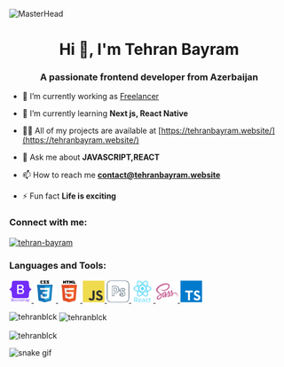 ![MasterHead](https://i.ibb.co/xCSNZW3/1.png)
<h1 align="center">Hi 👋, I'm Tehran Bayram</h1>
<h3 align="center">A passionate frontend developer from Azerbaijan</h3>

- 🔭 I’m currently working as [Freelancer](https://tehranbayram.website/)

- 🌱 I’m currently learning **Next js, React Native**

- 👨‍💻 All of my projects are available at [https://tehranbayram.website/](https://tehranbayram.website/)

- 💬 Ask me about **JAVASCRIPT,REACT**

- 📫 How to reach me **contact@tehranbayram.website**

- ⚡ Fun fact **Life is exciting**

<h3 align="left">Connect with me:</h3>
<p align="left">
<a href="https://linkedin.com/in/tehran-bayram" target="blank"><img align="center" src="https://raw.githubusercontent.com/rahuldkjain/github-profile-readme-generator/master/src/images/icons/Social/linked-in-alt.svg" alt="tehran-bayram" height="30" width="40" /></a>
</p>

<h3 align="left">Languages and Tools:</h3>
<p align="left"> <a href="https://getbootstrap.com" target="_blank" rel="noreferrer"> <img src="https://raw.githubusercontent.com/devicons/devicon/master/icons/bootstrap/bootstrap-plain-wordmark.svg" alt="bootstrap" width="40" height="40"/> </a> <a href="https://www.w3schools.com/css/" target="_blank" rel="noreferrer"> <img src="https://raw.githubusercontent.com/devicons/devicon/master/icons/css3/css3-original-wordmark.svg" alt="css3" width="40" height="40"/> </a> <a href="https://www.w3.org/html/" target="_blank" rel="noreferrer"> <img src="https://raw.githubusercontent.com/devicons/devicon/master/icons/html5/html5-original-wordmark.svg" alt="html5" width="40" height="40"/> </a> <a href="https://developer.mozilla.org/en-US/docs/Web/JavaScript" target="_blank" rel="noreferrer"> <img src="https://raw.githubusercontent.com/devicons/devicon/master/icons/javascript/javascript-original.svg" alt="javascript" width="40" height="40"/> </a> <a href="https://www.photoshop.com/en" target="_blank" rel="noreferrer"> <img src="https://raw.githubusercontent.com/devicons/devicon/master/icons/photoshop/photoshop-line.svg" alt="photoshop" width="40" height="40"/> </a> <a href="https://reactjs.org/" target="_blank" rel="noreferrer"> <img src="https://raw.githubusercontent.com/devicons/devicon/master/icons/react/react-original-wordmark.svg" alt="react" width="40" height="40"/> </a> <a href="https://sass-lang.com" target="_blank" rel="noreferrer"> <img src="https://raw.githubusercontent.com/devicons/devicon/master/icons/sass/sass-original.svg" alt="sass" width="40" height="40"/> </a> <a href="https://www.typescriptlang.org/" target="_blank" rel="noreferrer"> <img src="https://raw.githubusercontent.com/devicons/devicon/master/icons/typescript/typescript-original.svg" alt="typescript" width="40" height="40"/> </a> </p>

<p><img align="left" src="https://github-readme-stats.vercel.app/api/top-langs?username=tehranblck&show_icons=true&locale=en&layout=compact" alt="tehranblck" /></p>

<p>&nbsp;<img align="center" src="https://github-readme-stats.vercel.app/api?username=tehranblck&show_icons=true&locale=en" alt="tehranblck" /></p>

<p><img align="center" src="https://github-readme-streak-stats.herokuapp.com/?user=tehranblck&" alt="tehranblck" /></p>

![snake gif](https://github.com/tehranblck/tehranblck/blob/output/github-contribution-grid-snake.gif)
